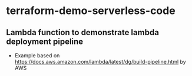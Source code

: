 # terraform-demo-serverless-code

## Lambda function to demonstrate lambda deployment pipeline

* Example based on https://docs.aws.amazon.com/lambda/latest/dg/build-pipeline.html by AWS

